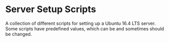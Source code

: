 # Server Setup Scripts

A collection of different scripts for setting up a Ubuntu 16.4 LTS server. Some scripts have predefined values, which can be and sometimes should be changed. 

